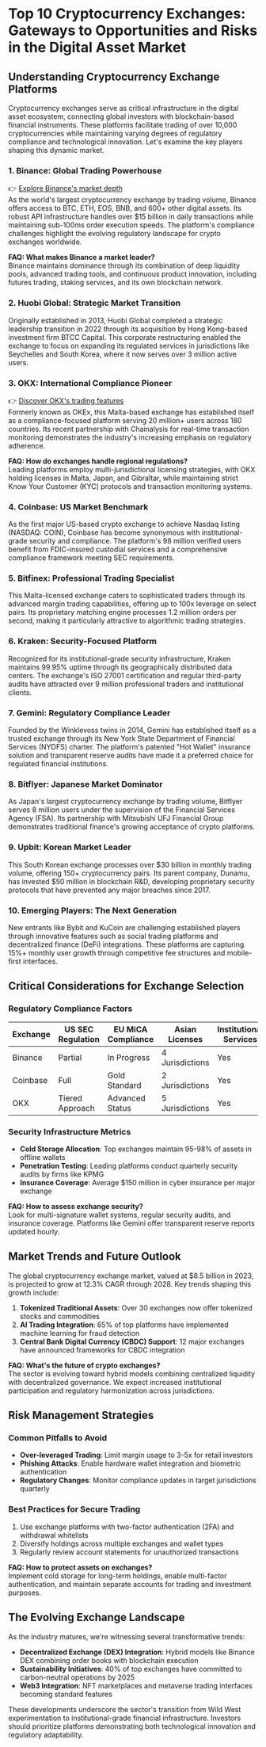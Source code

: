 # Top 10 Cryptocurrency Exchanges: Gateways to Opportunities and Risks in the Digital Asset Market

## Understanding Cryptocurrency Exchange Platforms

Cryptocurrency exchanges serve as critical infrastructure in the digital asset ecosystem, connecting global investors with blockchain-based financial instruments. These platforms facilitate trading of over 10,000 cryptocurrencies while maintaining varying degrees of regulatory compliance and technological innovation. Let's examine the key players shaping this dynamic market.

### 1. Binance: Global Trading Powerhouse

👉 [Explore Binance's market depth](https://bit.ly/okx-bonus)  
As the world's largest cryptocurrency exchange by trading volume, Binance offers access to BTC, ETH, EOS, BNB, and 600+ other digital assets. Its robust API infrastructure handles over $15 billion in daily transactions while maintaining sub-100ms order execution speeds. The platform's compliance challenges highlight the evolving regulatory landscape for crypto exchanges worldwide.

**FAQ: What makes Binance a market leader?**  
Binance maintains dominance through its combination of deep liquidity pools, advanced trading tools, and continuous product innovation, including futures trading, staking services, and its own blockchain network.

### 2. Huobi Global: Strategic Market Transition

Originally established in 2013, Huobi Global completed a strategic leadership transition in 2022 through its acquisition by Hong Kong-based investment firm BTCC Capital. This corporate restructuring enabled the exchange to focus on expanding its regulated services in jurisdictions like Seychelles and South Korea, where it now serves over 3 million active users.

### 3. OKX: International Compliance Pioneer

👉 [Discover OKX's trading features](https://bit.ly/okx-bonus)  
Formerly known as OKEx, this Malta-based exchange has established itself as a compliance-focused platform serving 20 million+ users across 180 countries. Its recent partnership with Chainalysis for real-time transaction monitoring demonstrates the industry's increasing emphasis on regulatory adherence.

**FAQ: How do exchanges handle regional regulations?**  
Leading platforms employ multi-jurisdictional licensing strategies, with OKX holding licenses in Malta, Japan, and Gibraltar, while maintaining strict Know Your Customer (KYC) protocols and transaction monitoring systems.

### 4. Coinbase: US Market Benchmark

As the first major US-based crypto exchange to achieve Nasdaq listing (NASDAQ: COIN), Coinbase has become synonymous with institutional-grade security and compliance. The platform's 98 million verified users benefit from FDIC-insured custodial services and a comprehensive compliance framework meeting SEC requirements.

### 5. Bitfinex: Professional Trading Specialist

This Malta-licensed exchange caters to sophisticated traders through its advanced margin trading capabilities, offering up to 100x leverage on select pairs. Its proprietary matching engine processes 1.2 million orders per second, making it particularly attractive to algorithmic trading strategies.

### 6. Kraken: Security-Focused Platform

Recognized for its institutional-grade security infrastructure, Kraken maintains 99.95% uptime through its geographically distributed data centers. The exchange's ISO 27001 certification and regular third-party audits have attracted over 9 million professional traders and institutional clients.

### 7. Gemini: Regulatory Compliance Leader

Founded by the Winklevoss twins in 2014, Gemini has established itself as a trusted exchange through its New York State Department of Financial Services (NYDFS) charter. The platform's patented "Hot Wallet" insurance solution and transparent reserve audits have made it a preferred choice for regulated financial institutions.

### 8. Bitflyer: Japanese Market Dominator

As Japan's largest cryptocurrency exchange by trading volume, Bitflyer serves 8 million users under the supervision of the Financial Services Agency (FSA). Its partnership with Mitsubishi UFJ Financial Group demonstrates traditional finance's growing acceptance of crypto platforms.

### 9. Upbit: Korean Market Leader

This South Korean exchange processes over $30 billion in monthly trading volume, offering 150+ cryptocurrency pairs. Its parent company, Dunamu, has invested $50 million in blockchain R&D, developing proprietary security protocols that have prevented any major breaches since 2017.

### 10. Emerging Players: The Next Generation

New entrants like Bybit and KuCoin are challenging established players through innovative features such as social trading platforms and decentralized finance (DeFi) integrations. These platforms are capturing 15%+ monthly user growth through competitive fee structures and mobile-first interfaces.

## Critical Considerations for Exchange Selection

### Regulatory Compliance Factors

| Exchange | US SEC Regulation | EU MiCA Compliance | Asian Licenses | Institutional Services |
|---------|--------------------|--------------------|----------------|-------------------------|
| Binance | Partial            | In Progress        | 4 Jurisdictions | Yes                     |
| Coinbase | Full              | Gold Standard      | 2 Jurisdictions | Yes                     |
| OKX     | Tiered Approach    | Advanced Status    | 5 Jurisdictions | Yes                     |

### Security Infrastructure Metrics

- **Cold Storage Allocation**: Top exchanges maintain 95-98% of assets in offline wallets
- **Penetration Testing**: Leading platforms conduct quarterly security audits by firms like KPMG
- **Insurance Coverage**: Average $150 million in cyber insurance per major exchange

**FAQ: How to assess exchange security?**  
Look for multi-signature wallet systems, regular security audits, and insurance coverage. Platforms like Gemini offer transparent reserve reports updated hourly.

## Market Trends and Future Outlook

The global cryptocurrency exchange market, valued at $8.5 billion in 2023, is projected to grow at 12.3% CAGR through 2028. Key trends shaping this growth include:

1. **Tokenized Traditional Assets**: Over 30 exchanges now offer tokenized stocks and commodities
2. **AI Trading Integration**: 65% of top platforms have implemented machine learning for fraud detection
3. **Central Bank Digital Currency (CBDC) Support**: 12 major exchanges have announced frameworks for CBDC integration

**FAQ: What's the future of crypto exchanges?**  
The sector is evolving toward hybrid models combining centralized liquidity with decentralized governance. We expect increased institutional participation and regulatory harmonization across jurisdictions.

## Risk Management Strategies

### Common Pitfalls to Avoid

- **Over-leveraged Trading**: Limit margin usage to 3-5x for retail investors
- **Phishing Attacks**: Enable hardware wallet integration and biometric authentication
- **Regulatory Changes**: Monitor compliance updates in target jurisdictions quarterly

### Best Practices for Secure Trading

1. Use exchange platforms with two-factor authentication (2FA) and withdrawal whitelists
2. Diversify holdings across multiple exchanges and wallet types
3. Regularly review account statements for unauthorized transactions

**FAQ: How to protect assets on exchanges?**  
Implement cold storage for long-term holdings, enable multi-factor authentication, and maintain separate accounts for trading and investment purposes.

## The Evolving Exchange Landscape

As the industry matures, we're witnessing several transformative trends:

- **Decentralized Exchange (DEX) Integration**: Hybrid models like Binance DEX combining order books with blockchain execution
- **Sustainability Initiatives**: 40% of top exchanges have committed to carbon-neutral operations by 2025
- **Web3 Integration**: NFT marketplaces and metaverse trading interfaces becoming standard features

These developments underscore the sector's transition from Wild West experimentation to institutional-grade financial infrastructure. Investors should prioritize platforms demonstrating both technological innovation and regulatory adaptability.
